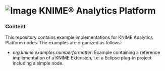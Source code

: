 # ![Image](https://www.knime.com/files/knime_logo_github_40x40_4layers.png) KNIME® Analytics Platform

### Content
This repository contains example implementations for KNIME Analytics Platform nodes. The examples are organized as follows:

* _org.knime.examples.numberformatter_: Example containing a reference implementation of a KNIME Extension, i.e. a Eclipse plug-in project including a simple node.
